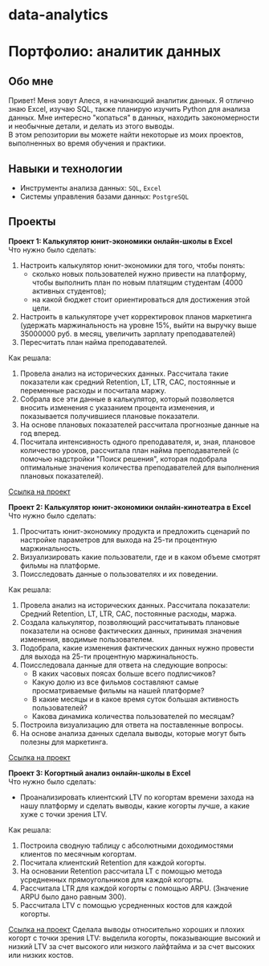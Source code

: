# data-analytics
# Портфолио: аналитик данных
## Обо мне 
Привет! Меня зовут Алеся, я начинающий аналитик данных. Я отлично знаю Excel, изучаю SQL, также планирую изучить Python для анализа данных. Мне интересно "копаться" в данных, находить закономерности и необычные детали, и делать из этого выводы.  
В этом репозитории вы можете найти некоторые из моих проектов, выполненных во время обучения и практики.

## Навыки и технологии
- Инструменты анализа данных: `SQL`, `Excel`
- Системы управления базами данных: `PostgreSQL`

## Проекты  
**Проект 1: Калькулятор юнит-экономики онлайн-школы в Excel**  
Что нужно было сделать:  
1. Настроить калькулятор юнит-экономики для того, чтобы понять:
      - сколько новых пользователей нужно привести на платформу, чтобы выполнить план по новым платящим студентам (4000 активных студентов);
      - на какой бюджет стоит ориентироваться для достижения этой цели.
2. Настроить в калькуляторе учет корректировок планов маркетинга (удержать маржинальность на уровне 15%, выйти на выручку выше 35000000 руб. в месяц, увеличить зарплату преподавателей)
3. Пересчитать план найма преподавателей.

Как решала:
1. Провела анализ на исторических данных. Рассчитала такие показатели как средний Retention, LT, LTR, CAC, постоянные и переменные расходы и посчитала маржу. 
2. Собрала все эти данные в калькулятор, который позволяется вносить изменения с указанием процента изменения, и показывается получившиеся плановые показатели. 
3. На основе плановых показателей рассчитала прогнозные данные на год вперед. 
4. Посчитала интенсивность одного преподавателя, и, зная, плановое количество уроков, рассчитала план найма преподавателей (с помочью надстройки "Поиск решения", которая подобрала оптимальные значения количества преподавателей для выполнения плановых показателей).

<a href='https://drive.google.com/drive/folders/1z3NXE_KAtSYyZB0bNcO4yhCMxz-F1EvL?usp=sharing'>Ссылка на проект</a>

**Проект 2: Калькулятор юнит-экономики онлайн-кинотеатра в Excel**   
Что нужно было сделать:
1. Просчитать юнит-экономику продукта и предложить сценарий по настройке параметров для выхода на 25-ти процентную маржинальность.
2. Визуализировать какие пользователи, где и в каком объеме смотрят фильмы на платформе.
3. Поисследовать данные о пользователях и их поведении.

Как решала:
1. Провела анализ на исторических данных. Рассчитала показатели: Средний Retention, LT, LTR, CAC, постоянные расходы, маржа. 
2. Создала калькулятор, позволяющий рассчитатывать плановые показатели на основе фактических данных, принимая значения изменения, вводимые пользователем. 
3. Подобрала, какие изменения фактических данных нужно провести для выхода на 25-ти процентную маржинальность. 
4. Поисследовала данные для ответа на следующие вопросы:
      - В каких часовых поясах больше всего подписчиков?
      - Какую долю из все фильмов составляют самые просматриваемые фильмы на нашей платформе?
      - В какие месяцы и в какое время суток большая активность пользователей?
      - Какова динамика количества пользователей по месяцам?
5. Построила визуализацию для ответа на поставленные вопросы. 
6. На основе анализа данных сделала выводы, которые могут быть полезны для маркетинга. 

<a href='https://docs.google.com/spreadsheets/d/1NngTUXosOI6lMKoFzp6ch3b1qtET_HC9/edit?usp=sharing&ouid=112991897766436802885&rtpof=true&sd=true'>Ссылка на проект</a>

**Проект 3: Когортный анализ онлайн-школы в Excel**   
Что нужно было сделать:
- Проанализировать клиентский LTV по когортам времени захода на нашу платформу и сделать выводы, какие когорты лучше, а какие хуже с точки зрения LTV.

Как решала:
1. Построила сводную таблицу с абсолютными доходимостями клиентов по месячным когортам.
2. Посчитала клиентский Retention для каждой когорты.
3. На основании Retention рассчитала LT с помощью метода усредненных прямоугольников для каждой когорты.
4. Рассчитала LTR для каждой когорты с помощью ARPU. (Значение ARPU было дано равным 300).
5. Рассчитала LTV с помощью усредненных костов для каждой когорты.

<a href='https://docs.google.com/spreadsheets/d/1WZdloAULK5zgp3PA-KKAtzFdMS_8VJTe/edit?usp=drive_web&ouid=112991897766436802885&rtpof=true'>Ссылка на проект</a>
Сделала выводы относительно хороших и плохих когорт с точки зрения LTV: выделила когорты, показывающие высокий и низкий LTV  за счет высокого или низкого лайфтайма и за счет высоких или низких костов.
